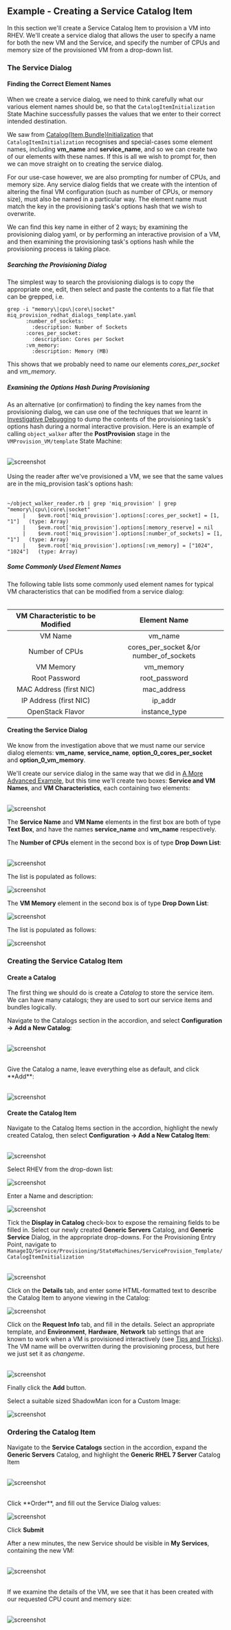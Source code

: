 ## Example - Creating a Service Catalog Item

In this section we'll create a Service Catalog Item to provision a VM into RHEV. We'll create a service dialog that allows the user to specify a name for both the new VM and the Service, and specify the number of CPUs and memory size of the provisioned VM from a drop-down list.

### The Service Dialog

#### Finding the Correct Element Names

When we create a service dialog, we need to think carefully what our various element names should be, so that the `CatalogItemInitialization` State Machine successfully passes the values that we enter to their correct intended destination.

We saw from [Catalog{Item,Bundle}Initialization](catalogiteminitialization.md) that `CatalogItemInitialization` recognises and special-cases some element names, including **vm\_name** and **service\_name**, and so we can create two of our elements with these names. If this is all we wish to prompt for, then we can move straight on to creating the service dialog.

For our use-case however, we are also prompting for number of CPUs, and memory size.
Any service dialog fields that we create with the intention of altering the final VM configuration (such as number of CPUs, or memory size), must also be named in a particular way. The element name must match the key in the provisioning task's options hash that we wish to overwrite.

We can find this key name in either of 2 ways; by examining the provisioning dialog yaml, or by performing an interactive provision of a VM, and then examining the provisioning task's options hash while the provisioning process is taking place.

##### Searching the Provisioning Dialog

The simplest way to search the provisioning dialogs is to copy the appropriate one, edit, then select and paste the contents to a flat file that can be grepped, i.e.

```
grep -i "memory\|cpu\|core\|socket" miq_provision_redhat_dialogs_template.yaml
      :number_of_sockets:
        :description: Number of Sockets
      :cores_per_socket:
        :description: Cores per Socket
      :vm_memory:
        :description: Memory (MB)
```

This shows that we probably need to name our elements _cores\_per\_socket_ and _vm\_memory_.

##### Examining the Options Hash During Provisioning

As an alternative (or confirmation) to finding the key names from the provisioning dialog, we can use one of the techniques that we learnt in [Investigative Debugging](../chapter9/investigative_debugging.md) to dump the contents of the provisioning task's options hash during a normal interactive provision. Here is an example of calling `object_walker` after the **PostProvision** stage in the `VMProvision_VM/template` State Machine:
<br><br>

![screenshot](images/screenshot17.png)
<br><br>
Using the reader after we've provisioned a VM, we see that the same values are in the miq\_provision task's options hash:
<br><br>

```
~/object_walker_reader.rb | grep 'miq_provision' | grep "memory\|cpu\|core\|socket"
     |    $evm.root['miq_provision'].options[:cores_per_socket] = [1, "1"]   (type: Array)
     |    $evm.root['miq_provision'].options[:memory_reserve] = nil
     |    $evm.root['miq_provision'].options[:number_of_sockets] = [1, "1"]   (type: Array)
     |    $evm.root['miq_provision'].options[:vm_memory] = ["1024", "1024"]   (type: Array)
```

##### Some Commonly Used Element Names

The following table lists some commonly used element names for typical VM characteristics that can be modified from a service dialog:
<br><br>

|   VM Characteristic to be Modified   |   Element Name   |
|:--------------------:|:------------------:|
| VM Name | vm\_name |
| Number of CPUs | cores\_per\_socket &/or number\_of\_sockets |
| VM Memory | vm\_memory |
| Root Password | root\_password |
| MAC Address (first NIC) | mac\_address |
| IP Address (first NIC) | ip\_addr |
| OpenStack Flavor | instance\_type |

#### Creating the Service Dialog

We know from the investigation above that we must name our service dialog elements: **vm\_name**, **service\_name**, **option\_0\_cores\_per\_socket** and **option\_0\_vm\_memory**.

We'll create our service dialog in the same way that we did in [A More Advanced Example](../chapter5/a_more_advanced_example.md), but this time we'll create two boxes: **Service and VM Names**, and **VM Characteristics**, each containing two elements:
<br><br>

![screenshot](images/screenshot22.png)

The **Service Name** and **VM Name** elements in the first box are both of type **Text Box**, and have the names **service\_name** and **vm\_name** respectively.

The **Number of CPUs** element in the second box is of type **Drop Down List**:
<br><br>

![screenshot](images/screenshot18.png?)

The list is populated as follows:

![screenshot](images/screenshot19.png)

The **VM Memory** element in the second box is of type **Drop Down List**:

![screenshot](images/screenshot20.png?)

The list is populated as follows:

![screenshot](images/screenshot21.png)

### Creating the Service Catalog Item

#### Create a Catalog

The first thing we should do is create a _Catalog_ to store the service item. We can have many catalogs; they are used to sort our service items and bundles logically.

Navigate to the Catalogs section in the accordion, and select **Configuration -> Add a New Catalog**:
<br><br>

![screenshot](images/screenshot23.png)

<br>
Give the Catalog a name, leave everything else as default, and click **Add**:
<br><br>

![screenshot](images/screenshot24.png)

#### Create the Catalog Item

Navigate to the Catalog Items section in the accordion, highlight the newly created Catalog, then select **Configuration -> Add a New Catalog Item**:
<br><br>

![screenshot](images/screenshot25.png)

Select RHEV from the drop-down list:

![screenshot](images/screenshot26.png)

Enter a Name and description:

![screenshot](images/screenshot27.png)

Tick the **Display in Catalog** check-box to expose the remaining fields to be filled in. Select our newly created **Generic Servers** Catalog, and **Generic Service** Dialog, in the appropriate drop-downs. For the Provisioning Entry Point, navigate to `ManageIQ/Service/Provisioning/StateMachines/ServiceProvision_Template/CatalogItemInitialization`
<br><br>

![screenshot](images/screenshot28.png?)

Click on the **Details** tab, and enter some HTML-formatted text to describe the Catalog Item to anyone viewing in the Catalog:

![screenshot](images/screenshot30.png)


Click on the **Request Info** tab, and fill in the details. Select an appropriate template, and **Environment**, **Hardware**, **Network** tab settings that are known to work when a VM is provisioned interactively (see [Tips and Tricks](tips_and_tricks.md)). The VM name will be overwritten during the provisioning process, but here we just set it as _changeme_.
<br><br>

![screenshot](images/screenshot29.png)

Finally click the **Add** button.

Select a suitable sized ShadowMan icon for a Custom Image:

![screenshot](images/screenshot31.png?)

### Ordering the Catalog Item

Navigate to the **Service Catalogs** section in the accordion, expand the **Generic Servers** Catalog, and highlight the **Generic RHEL 7 Server** Catalog Item
<br><br>

![screenshot](images/screenshot32.png)

<br>
Click **Order**, and fill out the Service Dialog values:

![screenshot](images/screenshot33.png)

Click **Submit**

After a new minutes, the new Service should be visible in **My Services**, containing the new VM:
<br><br>

![screenshot](images/screenshot34.png)

<br>
If we examine the details of the VM, we see that it has been created with our requested CPU count and memory size:
<br><br>

![screenshot](images/screenshot35.png)





